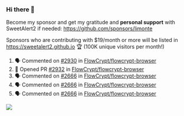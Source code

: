 ### Hi there 👋

Become my sponsor and get my gratitude and **personal support** with SweetAlert2 if needed: https://github.com/sponsors/limonte

Sponsors who are contributing with $19/month or more will be listed in https://sweetalert2.github.io 🏆 (100K unique visitors per month!)

<!--START_SECTION:activity-->
1. 🗣 Commented on [#2930](https://github.com//FlowCrypt/flowcrypt-browser/issues/2930) in [FlowCrypt/flowcrypt-browser](https://github.com//FlowCrypt/flowcrypt-browser)
2. 💪 Opened PR [#2932](https://github.com//FlowCrypt/flowcrypt-browser/pull/2932) in [FlowCrypt/flowcrypt-browser](https://github.com//FlowCrypt/flowcrypt-browser)
3. 🗣 Commented on [#2666](https://github.com//FlowCrypt/flowcrypt-browser/issues/2666) in [FlowCrypt/flowcrypt-browser](https://github.com//FlowCrypt/flowcrypt-browser)
4. 🗣 Commented on [#2666](https://github.com//FlowCrypt/flowcrypt-browser/issues/2666) in [FlowCrypt/flowcrypt-browser](https://github.com//FlowCrypt/flowcrypt-browser)
5. 🗣 Commented on [#2666](https://github.com//FlowCrypt/flowcrypt-browser/issues/2666) in [FlowCrypt/flowcrypt-browser](https://github.com//FlowCrypt/flowcrypt-browser)
<!--END_SECTION:activity-->

![](https://github-readme-stats.vercel.app/api?username=limonte&theme=vue&show_icons=true)
